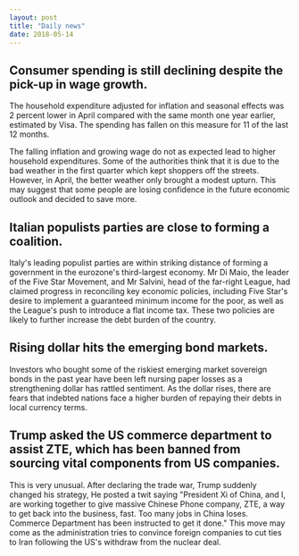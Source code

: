 ```yaml
---
layout: post
title: "Daily news"
date: 2018-05-14
---
```


## Consumer spending is still declining despite the pick-up in wage growth.

The household expenditure adjusted for inflation and seasonal effects was 2 percent lower in April compared with the same month one year earlier, estimated by Visa. The spending has fallen on this measure for 11 of the last 12 months.

The falling inflation and growing wage do not as expected lead to higher household expenditures. Some of the authorities think that it is due to the bad weather in the first quarter which kept shoppers off the streets. However, in April, the better weather only brought a modest upturn. This may suggest that some people are losing confidence in the future economic outlook and decided to save more. 

## Italian populists parties are close to forming a coalition.

Italy's leading populist parties are within striking distance of forming a government in the eurozone's third-largest economy. Mr Di Maio, the leader of the Five Star Movement, and Mr Salvini, head of the far-right League, had claimed progress in reconciling key economic policies, including Five Star's desire to implement a guaranteed minimum income for the poor, as well as the League's push to introduce a flat income tax. These two policies are likely to further increase the debt burden of the country.


## Rising dollar hits the emerging bond markets.

Investors who bought some of the riskiest emerging market sovereign bonds in the past year have been left nursing paper losses as a strengthening dollar has rattled sentiment. As the dollar rises, there are fears that indebted nations face a higher burden of repaying their debts in local currency terms. 

## Trump asked the US commerce department to assist ZTE, which has been banned from sourcing vital components from US companies.

This is very unusual. After declaring the trade war, Trump suddenly changed his strategy, He posted a twit saying "President Xi of China, and I, are working together to give massive Chinese Phone company, ZTE, a way to get back into the business, fast. Too many jobs in China loses. Commerce Department has been instructed to get it done." This move may come as the administration tries to convince foreign companies to cut ties to Iran following the US's withdraw from the nuclear deal.
  